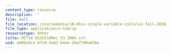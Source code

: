 ```yaml
---
content_type: resource
description: ''
file: null
file_location: /coursemedia/18-01sc-single-variable-calculus-fall-2010/e00ba3ce8fc05ad1b4ee1ba77d0a63be_MIT18_01SCF10Rec_53_300k.vtt
file_type: application/x-subrip
resourcetype: Other
title: MIT18_01SCF10Rec_53_300k.srt
uid: e00ba3ce-8fc0-5ad1-b4ee-1ba77d0a63be
---
```

